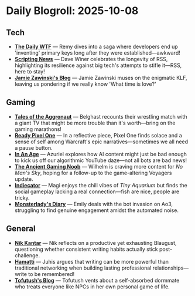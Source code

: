 # Daily Blogroll: 2025-10-08

## Tech

- **[The Daily WTF](https://thedailywtf.com/articles/a-unique-mistake)** — Remy dives into a saga where developers end up 'inventing' primary keys long after they were established—awkward!
- **[Scripting News](http://scripting.com/2025/10/07.html#a164125)** — Dave Winer celebrates the longevity of RSS, highlighting its resilience against big tech's attempts to stifle it—RSS, here to stay!
- **[Jamie Zawinski's Blog](https://www.jwz.org/blog/2025/10/13257737/)** — Jamie Zawinski muses on the enigmatic KLF, leaving us pondering if we really know 'What time is love?'
## Gaming

- **[Tales of the Aggronaut](https://aggronaut.com/2025/10/06/irrationally-large-box/)** — Belghast recounts their wrestling match with a giant TV that might be more trouble than it's worth—bring on the gaming marathons!
- **[Ready Pixel One](https://www.readypixelone.com/blog/the-weight-of-stillness)** — In a reflective piece, Pixel One finds solace and a sense of self among Warcraft's epic narratives—sometimes we all need a pause button.
- **[In An Age](https://inanage.com/2025/10/08/self-correcting/)** — Azuriel explores how AI content might just be bad enough to kick us off our algorithmic YouTube daze—not all bots are bad news!
- **[The Ancient Gaming Noob](https://tagn.wordpress.com/2025/10/07/no-mans-sky-are-we-going-to-get-a-voyagers-ii-update/)** — Wilhelm is craving more content for *No Man's Sky*, hoping for a follow-up to the game-altering Voyagers update.
- **[Indiecator](https://indiecator.org/2025/10/07/tiny-aquarium-social-fishkeeping-review/)** — Magi enjoys the chill vibes of *Tiny Aquarium* but finds the social gameplay lacking a real connection—fish are nice, people are tricky.
- **[Monsterlady's Diary](https://monsterladysdiary.wordpress.com/2025/10/08/the-downside-to-the-archive/)** — Emily deals with the bot invasion on Ao3, struggling to find genuine engagement amidst the automated noise.
## General

- **[Nik Kantar](https://nkantar.com/blog/2025/10/blaugust-2025-afterfeels/)** — Nik reflects on a productive yet exhausting Blaugust, questioning whether consistent writing habits actually stick post-challenge.
- **[Hamatti](https://hamatti.org/posts/networking-and-writing-as-a-catalyst-for-relationships-and-opportunities/)** — Juhis argues that writing can be more powerful than traditional networking when building lasting professional relationships—write to be remembered!
- **[Tofutush's Blog](https://tofutush.github.io/posts/2025-03-19.html)** — Tofutush vents about a self-absorbed dormmate who treats everyone like NPCs in her own personal game of life.

